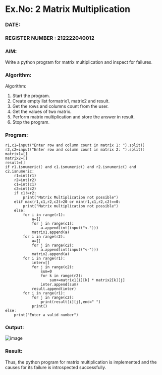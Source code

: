 # Ex.No: 2   Matrix Multiplication 

### DATE:                                                                            
### REGISTER NUMBER : 212222040012

### AIM: 
Write a python program for matrix multiplication and inspect for failures.
 
### Algorithm:

Algorithm:
1. Start the program.
2. Create empty list formatrix1, matrix2 and result.
3. Get the rows and columns count from the user.
4. Get the values of two matrix.
5. Perform matrix multiplication and store the answer in result.
6. Stop the program.
### Program:
```
r1,c1=input("Enter row and column count in matrix 1: ").split()
r2,c2=input("Enter row and column count in matrix 2: ").split()
matrix1=[]
matrix2=[]
result=[]
if r1.isnumeric() and c1.isnumeric() and r2.isnumeric() and c2.isnumeric:
    r1=int(r1)
    r2=int(r2)
    c1=int(c1)
    c2=int(c2)
    if c1!=r2:
        print("Matrix Multiplication not possible")
    elif max(r1,c1,r2,c2)>20 or min(r1,c1,r2,c2)==0:
        print("Matrix multiplication not possible")
    else:
        for i in range(r1):
            a=[]
            for j in range(c1):
                a.append(int(input("<-")))
            matrix1.append(a)
        for i in range(r2):
            a=[]
            for j in range(c2):
                a.append(int(input("<-")))
            matrix2.append(a)
        for i in range(r1):
            inter=[]
            for j in range(c2):
                sum=0
                for k in range(r2):
                    sum+=matrix1[i][k] * matrix2[k][j]
                inter.append(sum)
            result.append(inter)
        for i in range(r1):
            for j in range(c2):
                print(result[i][j],end=" ")
            print()
else:
    print("Enter a valid number")
```

### Output:

![image](https://github.com/user-attachments/assets/dc0b899f-5122-4f8f-b904-9ca2c6b64bc3)


### Result:
Thus, the python program for matrix multiplication is implemented and the causes for its failure is introspected successfully.

